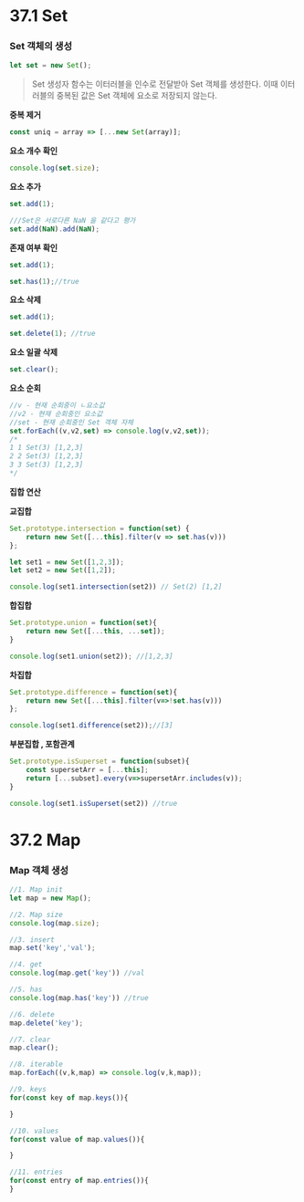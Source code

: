 # 37.1 Set

### Set 객체의 생성

```js
let set = new Set();
```

> Set 생성자 함수는 이터러블을 인수로 전달받아 Set 객체를 생성한다. 이때 이터러블의 중복된 값은 Set 객체에 요소로 저장되지 않는다.

**중복 제거**

```js
const uniq = array => [...new Set(array)];
```

**요소 개수 확인**

```js
console.log(set.size);
```

**요소 추가**

```js
set.add(1);

///Set은 서로다른 NaN 을 같다고 평가
set.add(NaN).add(NaN);
```

**존재 여부 확인**

```js
set.add(1);

set.has(1);//true
```

**요소 삭제**

```js
set.add(1);

set.delete(1); //true
```

**요소 일괄 삭제**

```js
set.clear();
```

**요소 순회**

```js
//v - 현재 순회중이 ㄴ요소값
//v2 - 현재 순회중인 요소값
//set - 현재 순회중인 Set 객체 자체
set.forEach((v,v2,set) => console.log(v,v2,set));
/*
1 1 Set(3) [1,2,3]
2 2 Set(3) [1,2,3]
3 3 Set(3) [1,2,3]
*/
```

**집합 연산**

**교집합**

```js
Set.prototype.intersection = function(set) {
	return new Set([...this].filter(v => set.has(v)))
};

let set1 = new Set([1,2,3]);
let set2 = new Set([1,2]);

console.log(set1.intersection(set2)) // Set(2) [1,2]
```

**합집합**

```js
Set.prototype.union = function(set){
	return new Set([...this, ...set]);
}

console.log(set1.union(set2)); //[1,2,3]
```

**차집합**

```js
Set.prototype.difference = function(set){
	return new Set([...this].filter(v=>!set.has(v)))
};

console.log(set1.difference(set2));//[3]
```

**부분집합 , 포함관계**

```js
Set.prototype.isSuperset = function(subset){
	const supersetArr = [...this];
	return [...subset].every(v=>supersetArr.includes(v));
}

console.log(set1.isSuperset(set2)) //true
```


# 37.2 Map

### Map 객체 생성

```js
//1. Map init
let map = new Map();

//2. Map size
console.log(map.size);

//3. insert
map.set('key','val');

//4. get
console.log(map.get('key')) //val

//5. has
console.log(map.has('key')) //true

//6. delete
map.delete('key');

//7. clear
map.clear();

//8. iterable
map.forEach((v,k,map) => console.log(v,k,map));

//9. keys
for(const key of map.keys()){

}

//10. values
for(const value of map.values()){

}

//11. entries
for(const entry of map.entries()){
}
```